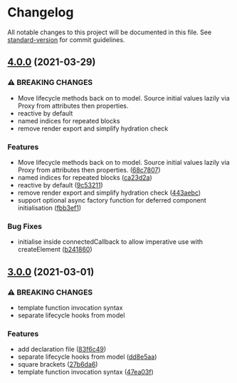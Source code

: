 # Changelog

All notable changes to this project will be documented in this file. See [standard-version](https://github.com/conventional-changelog/standard-version) for commit guidelines.

## [4.0.0](https://github.com/defx/synergy/compare/v3.0.2...v4.0.0) (2021-03-29)


### ⚠ BREAKING CHANGES

* Move lifecycle methods back on to model. Source initial values lazily via Proxy from attributes then properties.
* reactive by default
* named indices for repeated blocks
* remove render export and simplify hydration check

### Features

* Move lifecycle methods back on to model. Source initial values lazily via Proxy from attributes then properties. ([68c7807](https://github.com/defx/synergy/commit/68c7807ffa0b49c2359f2a8fb353cbb720b5d0b3))
* named indices for repeated blocks ([ca23d2a](https://github.com/defx/synergy/commit/ca23d2ac82d59f038ca252df0b4f6975af24b1a0))
* reactive by default ([9c53211](https://github.com/defx/synergy/commit/9c53211fd69194f3d51d6a3ed25b6e553ec78bae))
* remove render export and simplify hydration check ([443aebc](https://github.com/defx/synergy/commit/443aebcea2744c3eb2c235ed1a94b14184b76731))
* support optional async factory function for deferred component initialisation ([fbb3ef1](https://github.com/defx/synergy/commit/fbb3ef1d3497cbb2a63f2d3d889fd82de06cc07e))


### Bug Fixes

* initialise inside connectedCallback to allow imperative use with createElement ([b241860](https://github.com/defx/synergy/commit/b2418609bcc990d5710f9ba7061ebd97ff5feb0d))

## [3.0.0](https://github.com/defx/synergy/compare/v2.1.5...v3.0.0) (2021-03-01)


### ⚠ BREAKING CHANGES

* template function invocation syntax
* separate lifecycle hooks from model

### Features

* add declaration file ([83f6c49](https://github.com/defx/synergy/commit/83f6c49836f68f8846ecb9bfefa1a7566fa0e6e6))
* separate lifecycle hooks from model ([dd8e5aa](https://github.com/defx/synergy/commit/dd8e5aacb4756635e8e0774032a0317679d07502))
* square brackets ([27b6da6](https://github.com/defx/synergy/commit/27b6da6df8c019ef87bfbee7d771b7c51bfcc7ca))
* template function invocation syntax ([47ea03f](https://github.com/defx/synergy/commit/47ea03fe67b3060340a4394893915852d96bf888))
